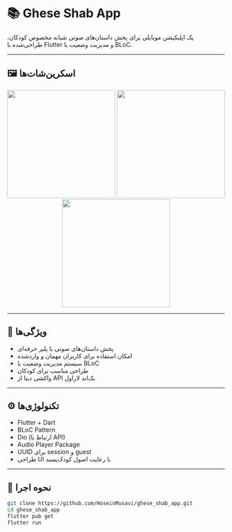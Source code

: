# 📚 Ghese Shab App

یک اپلیکیشن موبایلی برای پخش داستان‌های صوتی شبانه مخصوص کودکان، طراحی‌شده با Flutter و مدیریت وضعیت با BLoC.

---

## 🖼️ اسکرین‌شات‌ها

<div align="center">
  <img src="screenshots/screen1.jpg" width="250"/>
  <img src="screenshots/screen2.jpg" width="250"/>
  <img src="screenshots/screen3.jpg" width="250"/>
</div>

---

## 🚀 ویژگی‌ها

- پخش داستان‌های صوتی با پلیر حرفه‌ای
- امکان استفاده برای کاربران مهمان و واردشده
- سیستم مدیریت وضعیت با BLoC
- طراحی مناسب برای کودکان
- واکشی دیتا از API بک‌اند لاراول

---

## ⚙️ تکنولوژی‌ها

- Flutter + Dart
- BLoC Pattern
- Dio (ارتباط با API)
- Audio Player Package
- UUID برای session و guest
- طراحی UI با رعایت اصول کودک‌پسند

---

## 🔧 نحوه اجرا

```bash
git clone https://github.com/HoseinMusavi/ghese_shab_app.git
cd ghese_shab_app
flutter pub get
flutter run

